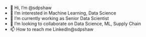 - 👋 Hi, I’m @sdpshaw
- 👀 I’m interested in Machine Learning, Data Science 
- 🌱 I’m currently working as Senior Data Scientist
- 💞️ I’m looking to collaborate on Data Science, ML, Supply Chain
- 📫 How to reach me LinkedIn@sdpshaw

<!---
sdpshaw/sdpshaw is a ✨ special ✨ repository because its `README.md` (this file) appears on your GitHub profile.
You can click the Preview link to take a look at your changes.
--->
